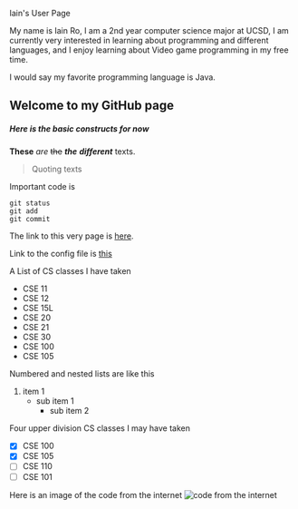 Iain's User Page

My name is Iain Ro, I am a 2nd year computer science major at UCSD, I am currently very interested in learning about programming and different languages, and I enjoy learning about Video game programming in my free time.

I would say my favorite programming language is Java.

## Welcome to my GitHub page

##### Here is the basic constructs for now

**These** *are* ~~the~~ **_the_** ***different*** texts.

> Quoting texts

Important code is 
```
git status
git add
git commit
```

The link to this very page is [here](https://github.com/ibro912/ibro912.github.io/blob/main/README.md).

Link to the config file is [this](_config.yml)

A List of CS classes I have taken
- CSE 11
- CSE 12
- CSE 15L
- CSE 20
- CSE 21
- CSE 30
- CSE 100
- CSE 105

Numbered and nested lists are like this
1. item 1
   - sub item 1
     - sub item 2

Four upper division CS classes I may have taken
- [x] CSE 100
- [x] CSE 105
- [ ] CSE 110
- [ ] CSE 101

Here is an image of the code from the internet ![code from the internet](https://www.economist.com/sites/default/files/images/2015/09/blogs/economist-explains/code2.png)
